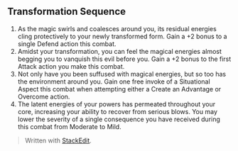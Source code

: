 ## Transformation Sequence

1. As the magic swirls and coalesces around you, its residual energies cling protectively to your newly transformed form. Gain a +2 bonus to a single Defend action this combat. 
2. Amidst your transformation, you can feel the magical energies almost begging you to vanquish this evil before you. Gain a +2 bonus to the first Attack action you make this combat.
3. Not only have you been suffused with magical energies, but so too has the environment around you. Gain one free invoke of a Situational Aspect this combat when attempting either a Create an Advantage or Overcome action.
4. The latent energies of your powers has permeated throughout your core, increasing your ability to recover from serious blows. You may lower the severity of a single consequence you have received during this combat from Moderate to Mild. 


> Written with [StackEdit](https://stackedit.io/).
<!--stackedit_data:
eyJoaXN0b3J5IjpbLTE4Njk5ODU1ODIsLTUzMzk1NTIxXX0=
-->